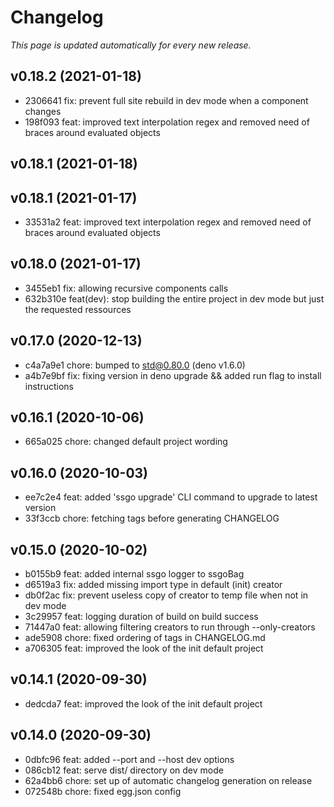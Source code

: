 # Changelog

_This page is updated automatically for every new release._

## v0.18.2 (2021-01-18)

- 2306641 fix: prevent full site rebuild in dev mode when a component changes
- 198f093 feat: improved text interpolation regex and removed need of braces around evaluated objects

## v0.18.1 (2021-01-18)



## v0.18.1 (2021-01-17)

- 33531a2 feat: improved text interpolation regex and removed need of braces around evaluated objects

## v0.18.0 (2021-01-17)

- 3455eb1 fix: allowing recursive components calls
- 632b310e feat(dev): stop building the entire project in dev mode but just the requested ressources

## v0.17.0 (2020-12-13)

- c4a7a9e1 chore: bumped to std@0.80.0 (deno v1.6.0)
- a4b7e9bf fix: fixing version in deno upgrade && added run flag to install instructions

## v0.16.1 (2020-10-06)

- 665a025 chore: changed default project wording

## v0.16.0 (2020-10-03)

- ee7c2e4 feat: added 'ssgo upgrade' CLI command to upgrade to latest version
- 33f3ccb chore: fetching tags before generating CHANGELOG

## v0.15.0 (2020-10-02)

- b0155b9 feat: added internal ssgo logger to ssgoBag
- d6519a3 fix: added missing import type in default (init) creator
- db0f2ac fix: prevent useless copy of creator to temp file when not in dev mode
- 3c29957 feat: logging duration of build on build success
- 71447a0 feat: allowing filtering creators to run through --only-creators
- ade5908 chore: fixed ordering of tags in CHANGELOG.md
- a706305 feat: improved the look of the init default project

## v0.14.1 (2020-09-30)

- dedcda7 feat: improved the look of the init default project

## v0.14.0 (2020-09-30)

- 0dbfc96 feat: added --port and --host dev options
- 086cb12 feat: serve dist/ directory on dev mode
- 62a4bb6 chore: set up of automatic changelog generation on release
- 072548b chore: fixed egg.json config

